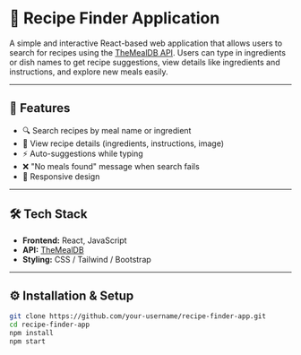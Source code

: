 # 🍳 Recipe Finder Application

A simple and interactive React-based web application that allows users to search for recipes using the [TheMealDB API](https://www.themealdb.com/). Users can type in ingredients or dish names to get recipe suggestions, view details like ingredients and instructions, and explore new meals easily.  

---

## 🚀 Features
- 🔍 Search recipes by meal name or ingredient  
- 📜 View recipe details (ingredients, instructions, image)  
- ⚡ Auto-suggestions while typing  
- ❌ "No meals found" message when search fails  
- 📱 Responsive design  

---

## 🛠️ Tech Stack
- **Frontend:** React, JavaScript  
- **API:** [TheMealDB](https://www.themealdb.com/api.php)  
- **Styling:** CSS / Tailwind / Bootstrap  

---

## ⚙️ Installation & Setup
```bash
git clone https://github.com/your-username/recipe-finder-app.git
cd recipe-finder-app
npm install
npm start
